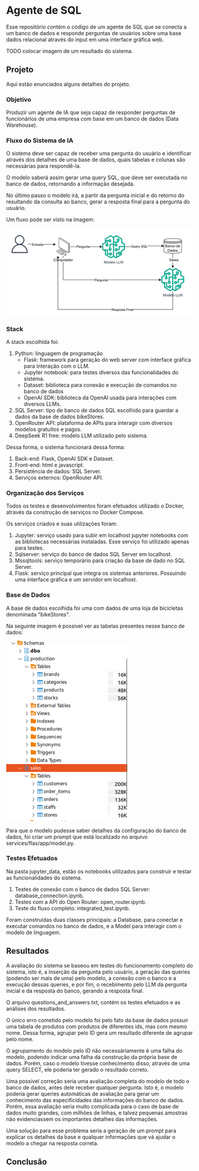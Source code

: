 # Agente de SQL

Esse repositório contém o código de um agente de SQL que se conecta a um banco de dados e responde perguntas de usuários sobre uma base dados relacional através do input em uma interface gráfica web.

TODO colocar imagem de um resultado do sistema.

## Projeto

Aqui estão enunciados alguns detalhes do projeto.

### Objetivo

Produzir um agente de IA que seja capaz de responder perguntas de funcionários de uma empresa com base em um banco de dados (Data Warehouse).​

### Fluxo do Sistema de IA

O sistema deve ser capaz de receber uma pergunta do usuário e identificar através dos detalhes de uma base de dados, quais tabelas e colunas são necessárias para respondê-la. 

O modelo saberá assim gerar uma query SQL, que deve ser executada no banco de dados, retornando a informação desejada.

No último passo o modelo irá, a partir da pergunta inicial e do retorno do resultando da consulta ao banco, gerar a resposta final para a pergunta do usuário.

Um fluxo pode ser visto na imagem:

![Fluxo](fluxosistema.png)

### Stack

A stack escolhida foi:

1. Python: linguagem de programação
   - Flask: framework para geração do web server com interface gráfica para interação com o LLM.
   - Jupyter notebook: para testes diversos das funcionalidades do sistema.
   - Dataset: biblioteca para conexão e execução de comandos no banco de dados
   - OpenAI SDK: biblioteca da OpenAI usada para interações com diversos LLMs.
2. SQL Server: tipo de banco de dados SQL escolhido para guardar a dados da base de dados bikeStores.
3. OpenRouter API: plataforma de APIs para interagir com diversos modelos gratuitos e pagos.
4. DeepSeek R1 free: modelo LLM utilizado pelo sistema.


Dessa forma, o sistema funcionará dessa forma:

1. Back-end: Flask, OpenAI SDK e Dataset.
2. Front-end: html e javascript.
3. Persistência de dados: SQL Server.
4. Serviços externos: OpenRouter API.

### Organização dos Serviços

Todos os testes e desenvolvimentos foram efetuados utilizado o Docker, através da construção de serviços no Docker Compose.

Os serviços criados e suas utilizações foram:

1. Jupyter: serviço usado para subir em localhost jupyter notebooks com as bibliotecas necessárias instaladas. Esse serviço foi utilizado apenas para testes.
2. Sqlserver: serviço do banco de dados SQL Server em localhost.
3. Mssqltools: serviço temporário para criação da base de dado no SQL Server.
4. Flask: serviço principal que integra os sistemas anteriores. Possuindo uma interface gráfica e um servidor em localhost.

### Base de Dados

A base de dados escolhida foi uma com dados de uma loja de bicicletas denominada "bikeStores".

Na seguinte imagem é possível ver as tabelas presentes nesse banco de dados:

![Banco](database.png)

Para que o modelo pudesse saber detalhes da configuração do banco de dados, foi criar um prompt que está localizado no arquivo services/flas/app/model.py.

### Testes Efetuados

Na pasta jupyter_data, estão os notebooks utilizados para construir e testar as funcionalidades do sistema.

1. Testes de conexão com o banco de dados SQL Server: database_connection.ipynb.
2. Testes com a API do Open Router: open_router.ipynb.
3. Teste do fluxo completo: integrated_test.ipynb.

Foram construídas duas classes principais: a Database, para conectar e executar comandos no banco de dados, e a Model para interagir com o modelo de linguagem.

## Resultados

A avaliação do sistema se baseou em testes do funcionamento completo do sistema, isto é, a inserção da pergunta pelo usuário, a geração das queries (podendo ser mais de uma) pelo modelo, a conexão com o banco e a execução dessas queries, e por fim, o recebimento pelo LLM da pergunta inicial e da resposta do banco, gerando a resposta final.

O arquivo questions_and_answers.txt, contém os testes efetuados e as análises dos resultados.

O único erro cometido pelo modelo foi pelo fato da base de dados possuir uma tabela de produtos com produtos de diferentes ids, mas com mesmo nome. Dessa forma, agrupar pelo ID gera um resultado diferente de agrupar pelo nome.

O agrupamento do modelo pelo ID não necessáriamente é uma falha do modelo, podendo indicar uma falha da construção da própria base de dados. Porém, caso o modelo tivesse conhecimento disso, através de uma query SELECT, ele poderia ter gerado o resultado correto.

Uma possível correção seria uma avaliação completa do modelo de todo o banco de dados, antes dele receber qualquer pergunta. Isto é, o modelo poderia gerar queries automáticas de avaliação para gerar um conhecimento das especificidades das informações do banco de dados. Porém, essa avaliação seria muito complicada para o caso de base de dados muito grandes, com milhões de linhas, e talvez pequenas amostras não evidenciassem os importantes detalhes das informações. 

Uma solução para esse problema seria a geração de um prompt para explicar os detalhes da base e qualquer informações que vá ajudar o modelo a chegar na resposta correta.

## Conclusão